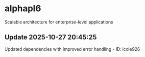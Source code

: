 # alphapl6
Scalable architecture for enterprise-level applications

## Update 2025-10-27 20:45:25
Updated dependencies with improved error handling - ID: icole926

